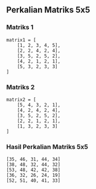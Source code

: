 ## Perkalian Matriks 5x5

### Matriks 1
```
matrix1 = [
    [1, 2, 3, 4, 5],
    [2, 2, 4, 2, 4],
    [3, 5, 2, 5, 2],
    [4, 2, 1, 2, 1],
    [5, 3, 2, 3, 3]
]
```
### Matriks 2
```
matrix2 = [
    [5, 4, 3, 2, 1],
    [4, 2, 4, 2, 4],
    [3, 5, 2, 5, 2],
    [2, 2, 1, 2, 1],
    [1, 3, 2, 3, 3]
]
```
### Hasil Perkalian Matriks 5x5
```
[35, 46, 31, 44, 34]
[38, 48, 32, 44, 32]
[53, 48, 42, 42, 38]
[36, 32, 26, 24, 19]
[52, 51, 40, 41, 33]
```
